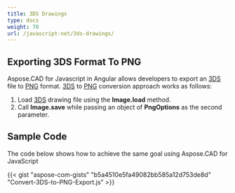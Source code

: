 ```yaml
---
title: 3DS Drawings
type: docs
weight: 70
url: /javascript-net/3ds-drawings/
---
```


## **Exporting 3DS Format To PNG**

Aspose.CAD for Javascript in Angular allows developers to export an [3DS](https://docs.fileformat.com/3d/3ds/) file to [PNG](https://docs.fileformat.com/image/png/) format. [3DS](https://docs.fileformat.com/3d/3ds/) to [PNG](https://docs.fileformat.com/image/png/) conversion approach works as follows:

1. Load [3DS](https://docs.fileformat.com/3d/3ds/) drawing file using the **Image.load** method.
1. Call **Image.save** while passing an object of **PngOptions** as the second parameter.

## Sample Code

The code below shows how to achieve the same goal using Aspose.CAD for JavaScript

{{< gist "aspose-com-gists" "b5a4510e5fa49082bb585a12d753de8d" "Convert-3DS-to-PNG-Export.js" >}}
